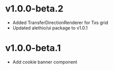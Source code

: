 # v1.0.0-beta.2

- Added TransferDirectionRenderer for Txs grid
- Updated alethio/ui package to v1.0.1

# v1.0.0-beta.1

- Add cookie banner component
